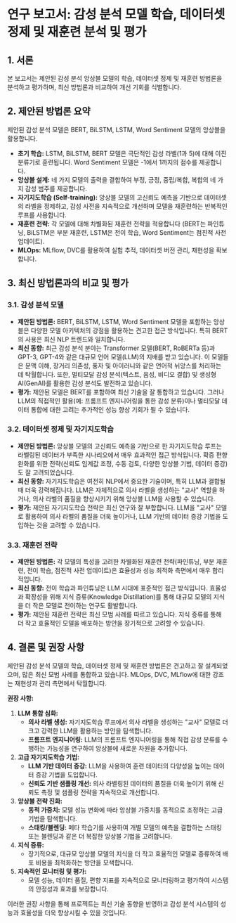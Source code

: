 # 연구 보고서: 감성 분석 모델 학습, 데이터셋 정제 및 재훈련 분석 및 평가

## 1. 서론

본 보고서는 제안된 감성 분석 앙상블 모델의 학습, 데이터셋 정제 및 재훈련 방법론을 분석하고 평가하며, 최신 방법론과 비교하여 개선 기회를 식별합니다.

## 2. 제안된 방법론 요약

제안된 감성 분석 모델은 BERT, BiLSTM, LSTM, Word Sentiment 모델의 앙상블을 활용합니다.

*   **초기 학습:** LSTM, BiLSTM, BERT 모델은 극단적인 감성 라벨(1과 5)에 대해 이진 분류기로 훈련됩니다. Word Sentiment 모델은 -1에서 1까지의 점수를 제공합니다.
*   **앙상블 설계:** 네 가지 모델의 출력을 결합하여 부정, 긍정, 중립/복합, 복합의 네 가지 감성 범주를 제공합니다.
*   **자기지도학습 (Self-training):** 앙상블 모델의 고신뢰도 예측을 기반으로 데이터셋의 라벨을 정제하고, 감성 사전을 지속적으로 개선하며 모델을 재훈련하는 반복적인 루프를 사용합니다.
*   **재훈련 전략:** 각 모델에 대해 차별화된 재훈련 전략을 적용합니다 (BERT는 파인튜닝, BiLSTM은 부분 재훈련, LSTM은 전이 학습, Word Sentiment는 점진적 사전 업데이트).
*   **MLOps:** MLflow, DVC를 활용하여 실험 추적, 데이터셋 버전 관리, 재현성을 확보합니다.

## 3. 최신 방법론과의 비교 및 평가

### 3.1. 감성 분석 모델

*   **제안된 방법론:** BERT, BiLSTM, LSTM, Word Sentiment 모델을 포함하는 앙상블은 다양한 모델 아키텍처의 강점을 활용하는 견고한 접근 방식입니다. 특히 BERT의 사용은 최신 NLP 트렌드와 일치합니다.
*   **최신 동향:** 최근 감성 분석 분야는 Transformer 모델(BERT, RoBERTa 등)과 GPT-3, GPT-4와 같은 대규모 언어 모델(LLM)의 지배를 받고 있습니다. 이 모델들은 문맥 이해, 장거리 의존성, 풍자 및 아이러니와 같은 언어적 뉘앙스를 처리하는 데 탁월합니다. 또한, 멀티모달 감성 분석(텍스트, 음성, 비디오 결합) 및 생성형 AI(GenAI)를 활용한 감성 분석도 발전하고 있습니다.
*   **평가:** 제안된 모델은 BERT를 포함하여 최신 기술을 잘 통합하고 있습니다. 그러나 LLM의 직접적인 활용(예: 프롬프트 엔지니어링을 통한 감성 분류)이나 멀티모달 데이터 통합에 대한 고려는 추가적인 성능 향상 기회가 될 수 있습니다.

### 3.2. 데이터셋 정제 및 자기지도학습

*   **제안된 방법론:** 앙상블 모델의 고신뢰도 예측을 기반으로 한 자기지도학습 루프는 라벨링된 데이터가 부족한 시나리오에서 매우 효과적인 접근 방식입니다. 확증 편향 완화를 위한 전략(신뢰도 임계값 조정, 수동 검토, 다양한 앙상블 기법, 데이터 증강)도 잘 고려되었습니다.
*   **최신 동향:** 자기지도학습은 여전히 NLP에서 중요한 기술이며, 특히 LLM과 결합될 때 더욱 강력해집니다. LLM은 자체적으로 의사 라벨을 생성하는 "교사" 역할을 하거나, 의사 라벨의 품질을 향상시키기 위해 앙상블 LLM을 사용할 수 있습니다.
*   **평가:** 제안된 자기지도학습 전략은 최신 연구와 잘 부합합니다. LLM을 "교사" 모델로 활용하여 의사 라벨의 품질을 더욱 높이거나, LLM 기반의 데이터 증강 기법을 도입하는 것을 고려할 수 있습니다.

### 3.3. 재훈련 전략

*   **제안된 방법론:** 각 모델의 특성을 고려한 차별화된 재훈련 전략(파인튜닝, 부분 재훈련, 전이 학습, 점진적 사전 업데이트)은 효율성과 성능 최적화 측면에서 매우 합리적입니다.
*   **최신 동향:** 전이 학습과 파인튜닝은 LLM 시대에 표준적인 접근 방식입니다. 효율성과 확장성을 위해 지식 증류(Knowledge Distillation)를 통해 대규모 모델의 지식을 더 작은 모델로 전이하는 연구도 활발합니다.
*   **평가:** 제안된 재훈련 전략은 최신 모범 사례를 따르고 있습니다. 지식 증류를 통해 더 작고 효율적인 모델을 배포하는 방안을 장기적으로 고려할 수 있습니다.

## 4. 결론 및 권장 사항

제안된 감성 분석 모델의 학습, 데이터셋 정제 및 재훈련 방법론은 견고하고 잘 설계되었으며, 많은 최신 모범 사례를 통합하고 있습니다. MLOps, DVC, MLflow에 대한 강조는 재현성과 관리 측면에서 탁월합니다.

**권장 사항:**

1.  **LLM 통합 심화:**
    *   **의사 라벨 생성:** 자기지도학습 루프에서 의사 라벨을 생성하는 "교사" 모델로 더 크고 강력한 LLM을 활용하는 방안을 탐색합니다.
    *   **프롬프트 엔지니어링:** LLM의 프롬프트 엔지니어링을 통해 직접 감성 분류를 수행하는 가능성을 연구하여 앙상블에 새로운 차원을 추가합니다.
2.  **고급 자기지도학습 기법:**
    *   **LLM 기반 데이터 증강:** LLM을 사용하여 훈련 데이터의 다양성을 높이는 데이터 증강 기법을 도입합니다.
    *   **신뢰도 기반 샘플링 개선:** 의사 라벨링된 데이터의 품질을 더욱 높이기 위해 신뢰도 측정 및 샘플링 전략을 지속적으로 개선합니다.
3.  **앙상블 전략 진화:**
    *   **동적 가중치:** 모델 성능 변화에 따라 앙상블 가중치를 동적으로 조정하는 고급 기법을 탐색합니다.
    *   **스태킹/블렌딩:** 메타 학습기를 사용하여 개별 모델의 예측을 결합하는 스태킹 또는 블렌딩과 같은 더 복잡한 앙상블 기법을 고려합니다.
4.  **지식 증류:**
    *   장기적으로, 대규모 앙상블 모델의 지식을 더 작고 효율적인 모델로 증류하여 배포 비용을 최적화하는 방안을 모색합니다.
5.  **지속적인 모니터링 및 평가:**
    *   모델 성능, 데이터 품질, 편향 지표를 지속적으로 모니터링하고 평가하여 시스템의 안정성과 효과를 보장합니다.

이러한 권장 사항을 통해 프로젝트는 최신 기술 동향을 반영하고 감성 분석 시스템의 성능과 효율성을 더욱 향상시킬 수 있을 것입니다.
